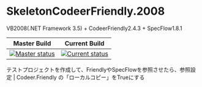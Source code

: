 SkeletonCodeerFriendly.2008
===========================

VB2008(.NET Framework 3.5) + CodeerFriendly2.4.3 + SpecFlow1.8.1

Master Build|Current Build
------------|-------------
[![Master status](https://ci.appveyor.com/api/projects/status/g7kd99w7j3v93r0x/branch/master?svg=true)](https://ci.appveyor.com/project/takas-ho/skeletoncodeerfriendly-2008/branch/master "Master Branch Build Status")|[![Current status](https://ci.appveyor.com/api/projects/status/g7kd99w7j3v93r0x?svg=true)](https://ci.appveyor.com/project/takas-ho/skeletoncodeerfriendly-2008 "Current Build Status")

テストプロジェクトを作成して、FriendlyやSpecFlowを参照させたら、参照設定 | Codeer.Friendly の「ローカルコピー」をTrueにする

